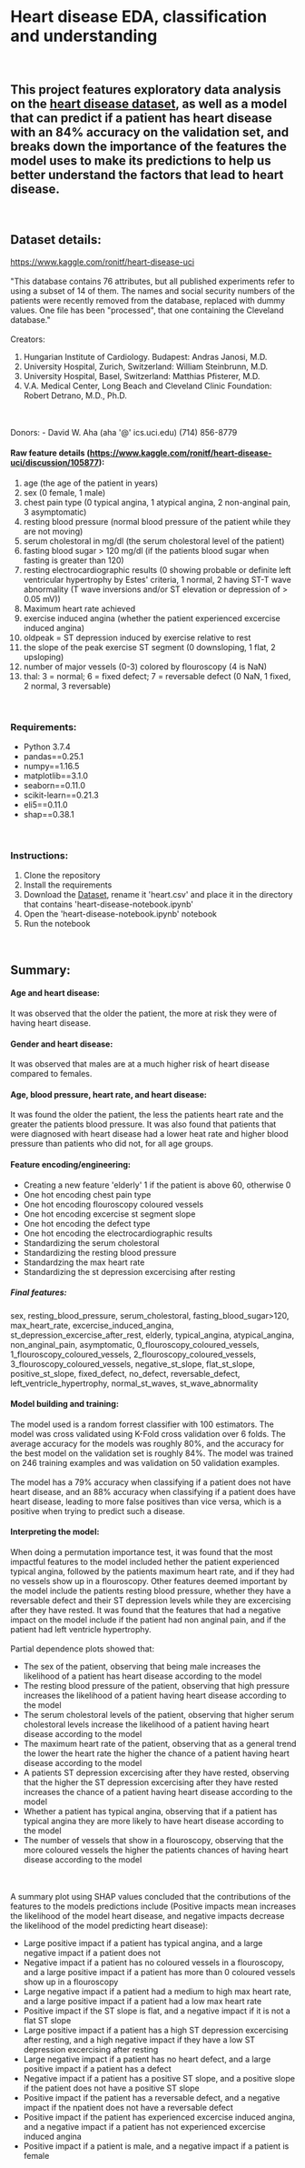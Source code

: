 # Heart disease EDA, classification and understanding

<br />

## This project features exploratory data analysis on the [heart disease dataset](https://www.kaggle.com/ronitf/heart-disease-uci), as well as a model that can predict if a patient has heart disease with an 84% accuracy on the validation set, and breaks down the importance of the features the model uses to make its predictions to help us better understand the factors that lead to heart disease.

<br />

## Dataset details:

https://www.kaggle.com/ronitf/heart-disease-uci
<br />
<br />
"This database contains 76 attributes, but all published experiments refer to using a subset of 14 of them. The names and social security numbers of the patients were recently removed from the database, replaced with dummy values. One file has been "processed", that one containing the Cleveland database."
<br />
<br />
Creators:
 1. Hungarian Institute of Cardiology. Budapest: Andras Janosi, M.D.
 2. University Hospital, Zurich, Switzerland: William Steinbrunn, M.D.
 3. University Hospital, Basel, Switzerland: Matthias Pfisterer, M.D.
 4. V.A. Medical Center, Long Beach and Cleveland Clinic Foundation: Robert Detrano, M.D., Ph.D.
<br />
<br />
Donors:
 - David W. Aha (aha '@' ics.uci.edu) (714) 856-8779

#### Raw feature details (https://www.kaggle.com/ronitf/heart-disease-uci/discussion/105877):
 1. age (the age of the patient in years)
 2. sex (0 female, 1 male)
 3. chest pain type (0 typical angina, 1 atypical angina, 2 non-anginal pain, 3 asymptomatic)
 4. resting blood pressure (normal blood pressure of the patient while they are not moving)
 5. serum cholestoral in mg/dl (the serum cholestoral level of the patient)
 6. fasting blood sugar > 120 mg/dl (if the patients blood sugar when fasting is greater than 120)
 7. resting electrocardiographic results (0 showing probable or definite left ventricular hypertrophy by Estes' criteria, 1 normal, 2 having ST-T wave abnormality (T wave inversions and/or ST elevation or depression of > 0.05 mV))
 8. Maximum heart rate achieved
 9. exercise induced angina (whether the patient experienced excercise induced angina)
 10. oldpeak = ST depression induced by exercise relative to rest
 11. the slope of the peak exercise ST segment (0 downsloping, 1 flat, 2 upsloping)
 12. number of major vessels (0-3) colored by flouroscopy (4 is NaN)
 13. thal: 3 = normal; 6 = fixed defect; 7 = reversable defect (0 NaN, 1 fixed, 2 normal, 3 reversable)

<br />

### Requirements:
 - Python 3.7.4
 - pandas==0.25.1
 - numpy==1.16.5
 - matplotlib==3.1.0
 - seaborn==0.11.0
 - scikit-learn==0.21.3
 - eli5==0.11.0
 - shap==0.38.1

<br />

### Instructions:
 1. Clone the repository
 2. Install the requirements
 3. Download the [Dataset](https://www.kaggle.com/ronitf/heart-disease-uci), rename it 'heart.csv' and place it in the directory that contains 'heart-disease-notebook.ipynb'
 4. Open the 'heart-disease-notebook.ipynb' notebook
 5. Run the notebook

<br />

## Summary:
#### Age and heart disease:
It was observed that the older the patient, the more at risk they were of having heart disease.

#### Gender and heart disease:
It was observed that males are at a much higher risk of heart disease compared to females.

#### Age, blood pressure, heart rate, and heart disease:
It was found the older the patient, the less the patients heart rate and the greater the patients blood pressure. It was also found that patients that were diagnosed with heart disease had a lower heat rate and higher blood pressure than patients who did not, for all age groups.

#### Feature encoding/engineering:
 - Creating a new feature 'elderly' 1 if the patient is above 60, otherwise 0
 - One hot encoding chest pain type
 - One hot encoding flouroscopy coloured vessels
 - One hot encoding excercise st segment slope
 - One hot encoding the defect type
 - One hot encoding the electrocardiographic results
 - Standardizing the serum cholestoral
 - Standardizing the resting blood pressure
 - Standardzing the max heart rate
 - Standardizing the st depression excercising after resting

##### Final features:
sex, resting_blood_pressure, serum_cholestoral, fasting_blood_sugar>120, max_heart_rate,
excercise_induced_angina, st_depression_excercise_after_rest, elderly, typical_angina, atypical_angina, non_anginal_pain, asymptomatic,
0_flouroscopy_coloured_vessels, 1_flouroscopy_coloured_vessels, 2_flouroscopy_coloured_vessels, 3_flouroscopy_coloured_vessels,
negative_st_slope, flat_st_slope, positive_st_slope, fixed_defect, no_defect, reversable_defect, left_ventricle_hypertrophy,
normal_st_waves, st_wave_abnormality

#### Model building and training:
The model used is a random forrest classifier with 100 estimators. The model was cross validated using K-Fold cross validation over 6 folds. The average accuracy for the models was roughly 80%, and the accuracy for the best model on the validation set is roughly 84%. The model was trained on 246 training examples and was validation on 50 validation examples.
<br />
<br />
The model has a 79% accuracy when classifying if a patient does not have heart disease, and an 88% accuracy when classifying if a patient does have heart disease, leading to more false positives than vice versa, which is a positive when trying to predict such a disease.

#### Interpreting the model:
When doing a permutation importance test, it was found that the most impactful features to the model included hether the patient experienced typical angina, followed by the patients maximum heart rate, and if they had no vessels show up in a flouroscopy. Other features deemed important by the model include the patients resting blood pressure, whether they have a reversable defect and their ST depression levels while they are excercising after they have rested. It was found that the features that had a negative impact on the model include if the patient had non anginal pain, and if the patient had left ventricle hypertrophy. 
<br />
<br />
Partial dependence plots showed that:

 - The sex of the patient, observing that being male increases the likelihood of a patient has heart disease according to the model
 - The resting blood pressure of the patient, observing that high pressure increases the likelihood of a patient having heart disease according to the model
 - The serum cholestoral levels of the patient, observing that higher serum cholestoral levels increase the likelihood of a patient having heart disease according to the model
 - The maximum heart rate of the patient, observing that as a general trend the lower the heart rate the higher the chance of a patient having heart disease according to the model
 - A patients ST depression excercising after they have rested, observing that the higher the ST depression excercising after they have rested increases the chance of a patient having heart disease according to the model
 - Whether a patient has typical angina, observing that if a patient has typical angina they are more likely to have heart disease according to the model
 - The number of vessels that show in a flouroscopy, observing that the more coloured vessels the higher the patients chances of having heart disease according to the model
<br />
<br />
A summary plot using SHAP values concluded that the contributions of the features to the models predictions include (Positive impacts mean increases the likelihood of the model heart disease, and negative impacts decrease the likelihood of the model predicting heart disease):

 - Large positive impact if a patient has typical angina, and a large negative impact if a patient does not
 - Negative impact if a patient has no coloured vessels in a flouroscopy, and a large positive impact if a patient has more than 0 coloured vessels show up in a flouroscopy
 - Large negative impact if a patient had a medium to high max heart rate, and a large positive impact if a patient had a low max heart rate
 - Positive impact if the ST slope is flat, and a negative impact if it is not a flat ST slope
 - Large positive impact if a patient has a high ST depression excercising after resting, and a high negative impact if they have a low ST depression excercising after resting
 - Large negative impact if a patient has no heart defect, and a large positive impact if a patient has a defect
 - Negative impact if a patient has a positive ST slope, and a positive slope if the patient does not have a positive ST slope
 - Positive impact if the patient has a reversable defect, and a negative impact if the npatient does not have a reversable defect
 - Positive impact if the patient has experienced excercise induced angina, and a negative impact if a patient has not experienced excercise induced angina
 - Positive impact if a patient is male, and a negative impact if a patient is female
